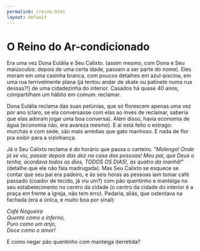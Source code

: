 ```yaml
---
permalink: /reino.html
layout: default
---
```


# O Reino do Ar-condicionado

Era uma vez Dona Eulália e Seu Calixto. (assim mesmo, com Dona e Seu maiúsculos: depois de uma certa idade, passam a ser parte do nome). Eles moram em uma casinha branca, com poucos detalhes em azul-piscina, em uma rua terrivelmente plana (já tentou andar de skate ou patinete numa rua dessas?!) de uma cidadezinha do interior. Casados há quase 40 anos, compartilham um hábito em comum: reclamar.

Dona Eulália reclama das suas petúnias, que só florescem apenas uma vez por ano (claro, se ela conversasse com elas ao invés de reclamar, saberia que elas adoram jogar uma boa conversa). Além disso, havia economia de água (economia não, era avareza mesmo). E aí está feito o estrago: murchas e com sede, são mais arredias que gato manhoso. E nada de flor pra exibir para a vizinhança.

Já o Seu Calixto reclama é do horário que passa o carteiro. "*Molenga! Onde já se viu, passar depois das dez na casa das pessoas! Meu pai, que Deus o tenha, acordava todos os dias, TODOS OS DIAS!, às quatro da manhã!*" (detalhe que ele não fala madrugada). Mas Seu Calixto se esquece se contar que seu pai era padeiro, e às seis horas as pessoas iam tomar café passado (coador de tecido, já viu um?) com pão quentinho e manteiga no seu estabelecimento no centro da cidade (o centro da cidade do interior é a praça em frente a igreja, não tem erro). Padaria, aliás, que ostentava na fachada (era a única, e muito boa por sinal):

*Café Nogueira<br>
Quente como o inferno,<br>
Puro como um anjo,<br>
Doce como o amor!*

E como negar pão quentinho com manteiga derretida?
